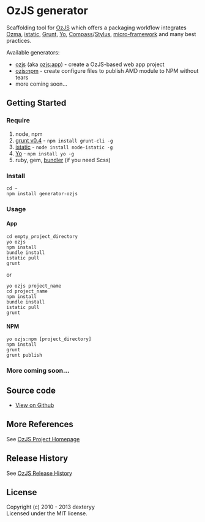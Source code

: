<!---
layout: intro
title: generator-ozjs
-->

# OzJS generator

Scaffolding tool for [OzJS](https://github.com/dexteryy/OzJS) which offers a packaging workflow integrates [Ozma](http://ozjs.org/ozma), [istatic](https://ozjs.org/istatic), [Grunt](http://gruntjs.com/), [Yo](http://yeoman.io/gettingstarted_1.0.html), [Compass](http://compass-style.org)/[Stylus](http://learnboost.github.com/stylus/), [micro-framework](http://ozjs.org/#framework) and many best practices.

Available generators:

* [ozjs](#app) (aka [ozjs:app](#app)) - create a OzJS-based web app project
* [ozjs:npm](#npm) - create configure files to publish AMD module to NPM without tears
* more coming soon...

## Getting Started

### Require

1. node, npm
2. [grunt v0.4](http://gruntjs.com/getting-started) - `npm install grunt-cli -g`
3. [istatic](https://ozjs.org/istatic) - `node install node-istatic -g`
4. [Yo](http://yeoman.io/gettingstarted_1.0.html) - `npm install yo -g`
5. ruby, gem, [bundler](http://gembundler.com/) (if you need Scss)

### Install

```
cd ~
npm install generator-ozjs
```

### Usage

#### App

```
cd empty_project_directory
yo ozjs 
npm install
bundle install
istatic pull
grunt
```

or

```
yo ozjs project_name
cd project_name
npm install
bundle install
istatic pull
grunt
```

#### NPM

```
yo ozjs:npm [project_directory]
npm install
grunt
grunt publish
```

### More coming soon...

## Source code

* [View on Github](https://github.com/dexteryy/generator-ozjs)

## More References

See [OzJS Project Homepage](http://ozjs.org/)

## Release History

See [OzJS Release History](http://ozjs.org/#release)

## License

Copyright (c) 2010 - 2013 dexteryy  
Licensed under the MIT license.

